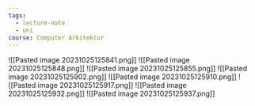 ```yaml
---
tags:
  - lecture-note
  - uni
course: Computer Arkitektur
---
```

![[Pasted image 20231025125841.png]]
![[Pasted image 20231025125848.png]]
![[Pasted image 20231025125855.png]]
![[Pasted image 20231025125902.png]]
![[Pasted image 20231025125910.png]]
![[Pasted image 20231025125917.png]]
![[Pasted image 20231025125932.png]]
![[Pasted image 20231025125937.png]]
